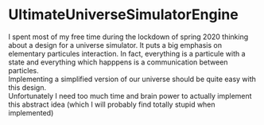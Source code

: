 # UltimateUniverseSimulatorEngine
I spent most of my free time during the lockdown of spring 2020 thinking about a design for a universe simulator. It puts a big emphasis on elementary particules interaction. In fact, everything is a particule with a state and everything which happpens is a communication between particles.  
Implementing a simplified version of our universe should be quite easy with this design.  
Unfortunately I need too much time and brain power to actually implement this abstract idea (which I will probably find totally stupid when implemented)
